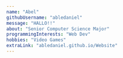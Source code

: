 ```yaml
---
name: "Abel"
githubUsername: "abledaniel"
message: "HALLO!!"
about: "Senior Computer Science Major"
programmingInterests: "Web Dev"
hobbies: "Video Games"
extraLink: "abledaniel.github.io/Website"
---
```

